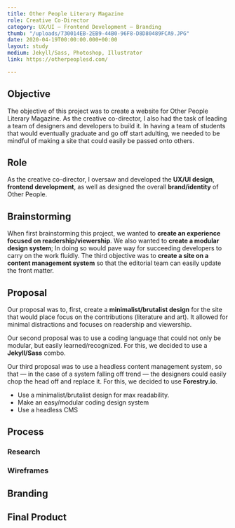 ```yaml
---
title: Other People Literary Magazine
role: Creative Co-Director
category: UX/UI — Frontend Development — Branding
thumb: "/uploads/730014EB-2EB9-44B0-96F8-D8D80489FCA9.JPG"
date: 2020-04-19T00:00:00.000+00:00
layout: study
medium: Jekyll/Sass, Photoshop, Illustrator
link: https://otherpeoplesd.com/

---
```

## Objective

The objective of this project was to create a website for Other People Literary Magazine. As the creative co-director, I also had the task of leading a team of designers and developers to build it. In having a team of students that would eventually graduate and go off start adulting, we needed to be mindful of making a site that could easily be passed onto others.

## Role

As the creative co-director, I oversaw and developed the **UX/UI design**, **frontend development**, as well as designed the overall **brand/identity** of Other People.

## Brainstorming

When first brainstorming this project, we wanted to **create an experience focused on readership/viewership**. We also wanted to **create a modular design system**; In doing so would pave way for succeeding developers to carry on the work fluidly. The third objective was to **create a site on a content management system** so that the editorial team can easily update the front matter.

## Proposal

Our proposal was to, first, create a **minimalist/brutalist design** for the site that would place focus on the contributions (literature and art). It allowed for minimal distractions and focuses on readership and viewership.

Our second proposal was to use a coding language that could not only be modular, but easily learned/recognized. For this, we decided to use a **Jekyll/Sass** combo.

Our third proposal was to use a headless content management system, so that — in the case of a system falling off trend — the designers could easily chop the head off and replace it. For this, we decided to use **Forestry.io**.

* Use a minimalist/brutalist design for max readability.
* Make an easy/modular coding design system
* Use a headless CMS

## Process

### Research

### Wireframes

## Branding

## Final Product